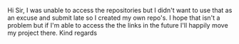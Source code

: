 Hi Sir, I was unable to access the repositories but I didn't want to use that as an excuse and submit late so I created my own repo's. I hope that isn't a problem but if I'm able to access the the links in the future I'll happily move my project there.
Kind regards
